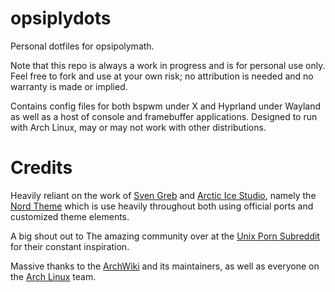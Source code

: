 # opsiplydots
Personal dotfiles for opsipolymath.

Note that this repo is always a work in progress and is for personal use only. Feel free to fork and use at your own risk; no attribution is needed and no warranty is made or implied.

Contains config files for both bspwm under X and Hyprland under Wayland as well as a host of console and framebuffer applications. Designed to run with Arch Linux, may or may not work with other distributions.

# Credits
Heavily reliant on the work of [Sven Greb](https://github.com/svengreb) and [Arctic Ice Studio](https://github.com/arcticicestudio), namely the [Nord Theme](https://www.nordtheme.com/) which is use heavily throughout both using official ports and customized theme elements.

A big shout out to The amazing community over at the [Unix Porn Subreddit](https://www.reddit.com/r/unixporn/) for their constant inspiration.

Massive thanks to the [ArchWiki](https://wiki.archlinux.org/) and its maintainers, as well as everyone on the [Arch Linux](https://archlinux.org/) team.
